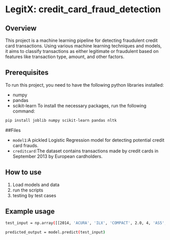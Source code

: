 # LegitX: credit_card_fraud_detection
## Overview
This project is a machine learning pipeline for detecting fraudulent credit card transactions. Using various machine learning techniques and models, it aims to classify transactions as either legitimate or fraudulent based on features like transaction type, amount, and other factors.
## Prerequisites
To run this project, you need to have the following python libraries installed:
- numpy
- pandas
- scikit-learn
To install the necessary packages, run the following command:

```bash
pip install joblib numpy scikit-learn pandas nltk
```
##Files
- `model1`:A pickled Logistic Regression model for detecting potential credit card frauds.
- `creditcard`:The dataset contains transactions made by credit cards in September 2013 by European cardholders.
## How to use
1. Load models and data
2. run the scripts
3. testing by test cases
## Example usage
```bash
test_input = np.array([[2014, 'ACURA', 'ILX', 'COMPACT', 2.0, 4, 'AS5', 'Z', 9.9, 6.7, 8.5, 33]])

predicted_output = model.predict(test_input)
```
